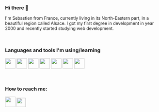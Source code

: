 ### Hi there 👋

I'm Sebastien from France, currently living in its North-Eastern part, in a beautiful region called Alsace. I got my first degree in development in year 2000 and recently started studying web development.

<br />

### Languages and tools I'm using/learning

<p><img src="https://cdn.jsdelivr.net/gh/devicons/devicon/icons/vscode/vscode-original.svg" width=34 height=34 />
  <img src="https://cdn.jsdelivr.net/gh/devicons/devicon/icons/gimp/gimp-original.svg" width=34 height=34 />
  <img src="https://cdn.jsdelivr.net/gh/devicons/devicon/icons/html5/html5-original.svg" width=34 height=34 />
  <img src="https://cdn.jsdelivr.net/gh/devicons/devicon/icons/css3/css3-original.svg" width=34 height=34 />
  <img src="https://cdn.jsdelivr.net/gh/devicons/devicon/icons/javascript/javascript-original.svg" width=34 height=34 />
  <img src="https://cdn.jsdelivr.net/gh/devicons/devicon/icons/sass/sass-original.svg" width=34 height=34 />
  <img src="https://cdn.jsdelivr.net/gh/devicons/devicon/icons/php/php-plain.svg" width=34 height=34 /></p>

<br />

### How to reach me:

<p>
  <a href="https://www.linkedin.com/in/sebastien-lacour"><img src="https://cdn.jsdelivr.net/gh/devicons/devicon/icons/linkedin/linkedin-original.svg" width=34 height=34 /></a>
  <a href="https://twitter.com/Hornakkan"><img src="https://cdn.jsdelivr.net/gh/devicons/devicon/icons/twitter/twitter-original.svg" height=30/></a>
</p>

<!--
**Hornakkan/Hornakkan** is a ✨ _special_ ✨ repository because its `README.md` (this file) appears on your GitHub profile.

Here are some ideas to get you started:

- 🔭 I’m currently working on ...
- 🌱 I’m currently learning ...
- 👯 I’m looking to collaborate on ...
- 🤔 I’m looking for help with ...
- 💬 Ask me about ...
- 📫 How to reach me: ...
- 😄 Pronouns: ...
- ⚡ Fun fact: ...
-->
